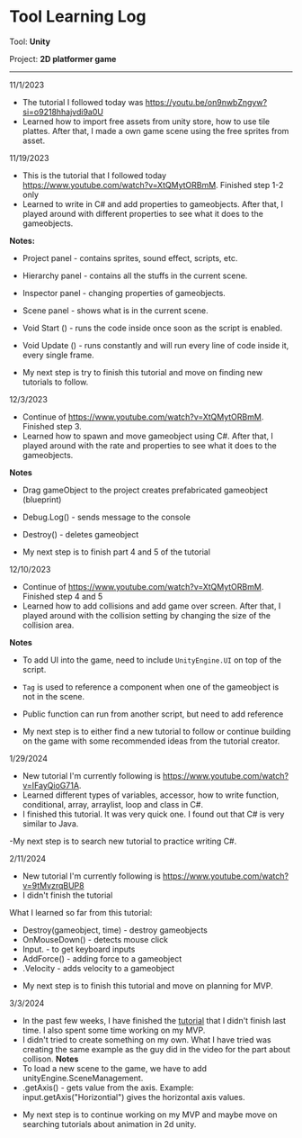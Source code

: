 # Tool Learning Log

Tool: **Unity**

Project: **2D platformer game**

---
11/1/2023
* The tutorial I followed today was https://youtu.be/on9nwbZngyw?si=o9218hhajvdi9a0U
* Learned how to import free assets from unity store, how to use tile plattes. After that, I made a own game scene using the free sprites from asset.
  
11/19/2023
* This is the tutorial that I followed today https://www.youtube.com/watch?v=XtQMytORBmM. Finished step 1-2 only
* Learned to write in C# and add properties to gameobjects. After that, I played around with different properties to see what it does to the gameobjects.
  
**Notes:**
- Project panel - contains sprites, sound effect, scripts, etc.
- Hierarchy panel  - contains all the stuffs in the current scene.
- Inspector panel - changing properties of gameobjects.
- Scene panel - shows what is in the current scene.
- Void Start () - runs the code inside once soon as the script is enabled.
- Void Update () - runs constantly and will run every line of code inside it, every single frame.

- My next step is try to finish this tutorial and move on finding new tutorials to follow.

12/3/2023
* Continue of https://www.youtube.com/watch?v=XtQMytORBmM. Finished step 3.
* Learned how to spawn and move gameobject using C#. After that, I played around with the rate and properties to see what it does to the gameobjects.

**Notes**
- Drag gameObject to the project creates prefabricated gameobject (blueprint)
- Debug.Log() - sends message to the console
- Destroy() - deletes gameobject

- My next step is to finish part 4 and 5 of the tutorial

12/10/2023
* Continue of https://www.youtube.com/watch?v=XtQMytORBmM. Finished step 4 and 5
* Learned how to add collisions and add game over screen. After that, I played around with the collision setting by changing the size of the collision area.

**Notes**
- To add UI into the game, need to include `UnityEngine.UI` on top of the script.
- `Tag` is used to reference a component when one of the gameobject is not in the scene.
- Public function can run from another script, but need to add reference

- My next step is to either find a new tutorial to follow or continue building on the game with some recommended ideas from the tutorial creator.

1/29/2024
* New tutorial I'm currently following is https://www.youtube.com/watch?v=IFayQioG71A.
* Learned different types of variables, accessor, how to write function, conditional, array, arraylist, loop and class in C#.
* I finished this tutorial. It was very quick one. I found out that C# is very similar to Java.

-My next step is to search new tutorial to practice writing C#.

2/11/2024
* New tutorial I'm currently following is https://www.youtube.com/watch?v=9tMvzrqBUP8
* I didn't finish the tutorial
  
What I learned so far from this tutorial:
* Destroy(gameobject, time) - destroy gameobjects
* OnMouseDown() - detects mouse click
* Input. - to get keyboard inputs
* AddForce() - adding force to a gameobject
* .Velocity - adds velocity to a gameobject

- My next step is to finish this tutorial and move on planning for MVP.

3/3/2024
* In the past few weeks, I have finished the [tutorial](https://www.youtube.com/watch?v=9tMvzrqBUP8) that I didn't finish last time. I also spent some time working on my MVP.
* I didn't tried to create something on my own. What I have tried was creating the same example as the guy did in the video for the part about collison.
**Notes**
* To load a new scene to the game, we have to add unityEngine.SceneManagement.
* .getAxis() - gets value from the axis. Example: input.getAxis("Horizontial") gives the horizontal axis values.

- My next step is to continue working on my MVP and maybe move on searching tutorials about animation in 2d unity.


<!-- 
* Links you used today (websites, videos, etc)
* Things you tried, progress you made, etc
* Challenges, a-ha moments, etc
* Questions you still have
* What you're going to try next
-->



